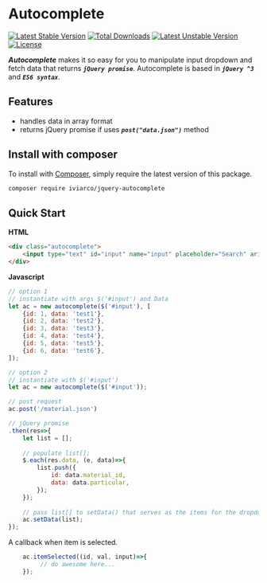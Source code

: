 Autocomplete
======
[![Latest Stable Version](https://poser.pugx.org/iviarco/jquery-autocomplete/v/stable)](https://packagist.org/packages/iviarco/jquery-autocomplete)
[![Total Downloads](https://poser.pugx.org/iviarco/jquery-autocomplete/downloads)](https://packagist.org/packages/iviarco/jquery-autocomplete)
[![Latest Unstable Version](https://poser.pugx.org/iviarco/jquery-autocomplete/v/unstable)](https://packagist.org/packages/iviarco/jquery-autocomplete)
[![License](https://poser.pugx.org/iviarco/jquery-autocomplete/license)](https://packagist.org/packages/iviarco/jquery-autocomplete)

***Autocomplete*** makes it so easy for you to manipulate input dropdown and fetch data that returns ***`jQuery promise`***. Autocomplete is based in ***`jQuery ^3`*** and ***`ES6 syntax`***.

## Features

 * handles data in array format
 * returns jQuery promise if uses ***`post("data.json")`*** method


## Install with composer

To install with [Composer](https://getcomposer.org/), simply require the
latest version of this package.

```bash
composer require iviarco/jquery-autocomplete
```

## Quick Start

**HTML**
```html
<div class="autocomplete">
	<input type="text" id="input" name="input" placeholder="Search" aria-label="Search"/>
</div>
```

**Javascript**


```js
// option 1
// instantiate with args $('#input') and Data
let ac = new autocomplete($('#input'), [
	{id: 1, data: 'test1'},
	{id: 2, data: 'test2'},
	{id: 3, data: 'test3'},
	{id: 4, data: 'test4'},
	{id: 5, data: 'test5'},
	{id: 6, data: 'test6'},
]);
```

```js
// option 2
// instantiate with $('#input')
let ac = new autocomplete($('#input'));

// post request
ac.post('/material.json')

// jQuery promise
.then(res=>{
	let list = [];
    
    // populate list[];
	$.each(res.data, (e, data)=>{
		list.push({
			id: data.material_id,
			data: data.particular,
		});
	});
    
    // pass list[] to setData() that serves as the items for the dropdown.
	ac.setData(list);
});
```

A callback when item is selected.

```js 
 	ac.itemSelected((id, val, input)=>{
		 // do awesome here...
    });
```	